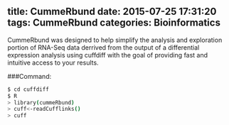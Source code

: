 title: CummeRbund
date: 2015-07-25 17:31:20
tags: CummeRbund
categories: Bioinformatics
---
CummeRbund was designed to help simplify the analysis and exploration portion of RNA-Seq data derrived from the output of a differential expression analysis using cuffdiff with the goal of providing fast and intuitive access to your results.

###Command:
``` bash
$ cd cuffdiff
$ R
> library(cummeRbund)
> cuff<-readCufflinks()
> cuff

``` 
<p><img src="http://7xk19o.com1.z0.glb.clouddn.com/cummeRbund.png" alt=""></p> 